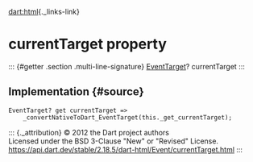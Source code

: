 [dart:html](../../dart-html/dart-html-library){._links-link}

currentTarget property
======================

::: {#getter .section .multi-line-signature}
[EventTarget](../eventtarget-class)? currentTarget
:::

Implementation {#source}
--------------

``` {.language-dart data-language="dart"}
EventTarget? get currentTarget =>
    _convertNativeToDart_EventTarget(this._get_currentTarget);
```

::: {._attribution}
© 2012 the Dart project authors\
Licensed under the BSD 3-Clause \"New\" or \"Revised\" License.\
<https://api.dart.dev/stable/2.18.5/dart-html/Event/currentTarget.html>
:::
